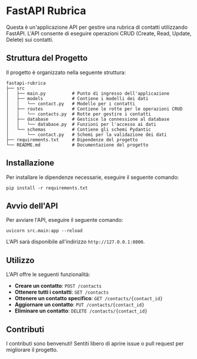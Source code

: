 # FastAPI Rubrica

Questa è un'applicazione API per gestire una rubrica di contatti utilizzando FastAPI. L'API consente di eseguire operazioni CRUD (Create, Read, Update, Delete) sui contatti.

## Struttura del Progetto

Il progetto è organizzato nella seguente struttura:

```
fastapi-rubrica
├── src
│   ├── main.py          # Punto di ingresso dell'applicazione
│   ├── models           # Contiene i modelli dei dati
│   │   └── contact.py   # Modello per i contatti
│   ├── routes           # Contiene le rotte per le operazioni CRUD
│   │   └── contacts.py  # Rotte per gestire i contatti
│   ├── database         # Gestisce la connessione al database
│   │   └── database.py  # Funzioni per l'accesso ai dati
│   └── schemas          # Contiene gli schemi Pydantic
│       └── contact.py   # Schemi per la validazione dei dati
├── requirements.txt     # Dipendenze del progetto
└── README.md            # Documentazione del progetto
```

## Installazione

Per installare le dipendenze necessarie, eseguire il seguente comando:

```
pip install -r requirements.txt
```

## Avvio dell'API

Per avviare l'API, eseguire il seguente comando:

```
uvicorn src.main:app --reload
```

L'API sarà disponibile all'indirizzo `http://127.0.0.1:8000`.

## Utilizzo

L'API offre le seguenti funzionalità:

- **Creare un contatto**: `POST /contacts`
- **Ottenere tutti i contatti**: `GET /contacts`
- **Ottenere un contatto specifico**: `GET /contacts/{contact_id}`
- **Aggiornare un contatto**: `PUT /contacts/{contact_id}`
- **Eliminare un contatto**: `DELETE /contacts/{contact_id}`

## Contributi

I contributi sono benvenuti! Sentiti libero di aprire issue o pull request per migliorare il progetto.